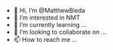 - 👋 Hi, I’m @MatthewBieda
- 👀 I’m interested in NMT 
- 🌱 I’m currently learning ...
- 💞️ I’m looking to collaborate on ...
- 📫 How to reach me ...

<!---
MatthewBieda/MatthewBieda is a ✨ special ✨ repository because its `README.md` (this file) appears on your GitHub profile.
You can click the Preview link to take a look at your changes.
--->
